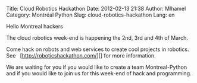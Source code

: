 Title: Cloud Robotics Hackathon
Date: 2012-02-13 21:38
Author: Mlhamel
Category: Montréal Python
Slug: cloud-robotics-hackathon
Lang: en

<!--:en-->

Hello Montreal hackers

The cloud robotics week-end is happening the 2nd, 3rd and 4th of March.

Come hack on robots and web services to create cool projects in
robotics. See   [http://roboticshackathon.com/][] for more information.

We are waiting for you if you would like to create a team
Montreal-Python and if you would like to join us for this week-end of
hack and programming.

<!--:-->

</p>

  [http://roboticshackathon.com/]: http://roboticshackathon.com/
